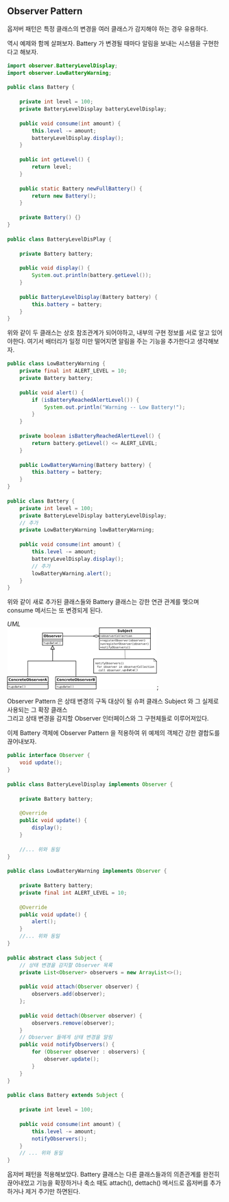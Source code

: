 Observer Pattern
-- 
옵저버 패턴은 특정 클래스의 변경을 여러 클래스가 감지해야 하는 경우 유용하다.

역시 예제와 함께 살펴보자. 
Battery 가 변경될 때마다 알림을 보내는 시스템을 구현한다고 해보자.

```java
import observer.BatteryLevelDisplay;
import observer.LowBatteryWarning;

public class Battery {
    
    private int level = 100;
    private BatteryLevelDisplay batteryLevelDisplay;

    public void consume(int amount) {
        this.level -= amount;
        batteryLevelDisplay.display();
    }

    public int getLevel() {
        return level;
    }

    public static Battery newFullBattery() {
        return new Battery();
    }

    private Battery() {}
}

public class BatteryLevelDisPlay {
    
    private Battery battery;
    
    public void display() {
        System.out.println(battery.getLevel());
    }
    
    public BatteryLevelDisplay(Battery battery) {
        this.battery = battery;
    }
}
```

위와 같이 두 클래스는 상호 참조관계가 되어야하고, 내부의 구현 정보를 서로 알고 있어야한다.
여기서 배터리가 일정 미만 떨어지면 알림을 주는 기능을 추가한다고 생각해보자.

```java
public class LowBatteryWarning {
    private final int ALERT_LEVEL = 10;
    private Battery battery;

    public void alert() {
        if (isBatteryReachedAlertLevel()) {
            System.out.println("Warning -- Low Battery!");
        }
    }

    private boolean isBatteryReachedAlertLevel() {
        return battery.getLevel() <= ALERT_LEVEL;
    }

    public LowBatteryWarning(Battery battery) {
        this.battery = battery;
    }
}

public class Battery {
    private int level = 100;
    private BatteryLevelDisplay batteryLevelDisplay;
    // 추가
    private LowBatteryWarning lowBatteryWarning;

    public void consume(int amount) {
        this.level -= amount;
        batteryLevelDisplay.display();
        // 추가
        lowBatteryWarning.alert();
    }
}
```
위와 같이 새로 추가된 클래스들와 Battery 클래스는 강한 연관 관계를 맺으며  
consume 메서드는 또 변경되게 된다. 

*UML*  
![observer](observer.png);

Observer Pattern 은 상태 변경의 구독 대상이 될 슈퍼 클래스 Subject 와 그 실제로 사용되는 그 확장 클래스  
그리고 상태 변경을 감지할 Observer 인터페이스와 그 구현체들로 이루어져있다. 

이제 Battery 객체에 Observer Pattern 을 적용하여 
위 예제의 객체간 강한 결합도를 끊어내보자.

```java
public interface Observer {
    void update();
}

public class BatteryLevelDisplay implements Observer {

    private Battery battery;

    @Override
    public void update() {
        display();
    }

    //... 위와 동일
}

public class LowBatteryWarning implements Observer {

    private Battery battery;
    private final int ALERT_LEVEL = 10;

    @Override
    public void update() {
        alert();
    }
    //... 위와 동일 
}

public abstract class Subject {
    // 상태 변경을 감지할 Observer 목록
    private List<Observer> observers = new ArrayList<>();
    
    public void attach(Observer observer) {
        observers.add(observer);
    };

    public void dettach(Observer observer) {
        observers.remove(observer);
    }
    // Observer 들에게 상태 변경을 알림
    public void notifyObservers() {
        for (Observer observer : observers) {
            observer.update();
        }
    }
}

public class Battery extends Subject {

    private int level = 100;

    public void consume(int amount) {
        this.level -= amount;
        notifyObservers();
    }
    // ... 위와 동일 
}
```

옵저버 패턴을 적용해보았다. Battery 클래스는 다른 클래스들과의 의존관계를 완전히 끊어내었고
기능을 확장하거나 축소 때도 attach(), dettach() 메서드로 옵저버를 추가하거나 제거 주기만 하면된다.
